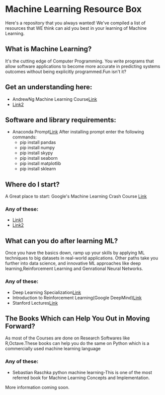 # Machine Learning Resource Box
Here's a repository that you always wanted! We've compiled a list of resources that WE think can aid you best in your learning of Machine Learning. 

## What is Machine Learning?
It's the cutting edge of Computer Programming. You write programs that allow software applications to become more accurate in predicting systems outcomes without being explicitly programmed.Fun isn't it?

## Get an understanding here: 

* AndrewNg Machine Learning Course[Link](https://www.coursera.org/learn/machine-learning)
* [Link2](url)

## Software and library requirements:
* Anaconda Prompt[Link](https://www.anaconda.com/download/)
After installing prompt enter the following commands:
  * pip install pandas
  * pip install numpy
  * pip install skypy
  * pip install seaborn
  * pip install matplotlib
  * pip install sklearn

## Where do I start?

A Great place to start: Google's Machine Learning Crash Course [Link](https://developers.google.com/machine-learning/crash-course/) 

### Any of these: 
  * [Link1](url)
  * [Link2](url)
 

## What can you do after learning ML?

Once you have the basics down, ramp up your skills by applying ML techniques to big datasets in real-world applications. Other paths take you further into data science, and innovative ML approaches like deep learning,Reinforcement Learning and Genrational Neural Networks.

### Any of these: 
  * Deep Learning Specialization[Link](https://www.coursera.org/specializations/deep-learning)
  * Introduction to Reinforcement Learning(Google DeepMind)[Link](https://www.youtube.com/playlist?list=PLqYmG7hTraZDM-OYHWgPebj2MfCFzFObQ)
  * Stanford Lectures[Link](https://www.youtube.com/playlist?list=PL3FW7Lu3i5JvHM8ljYj-zLfQRF3EO8sYv)
  
## The Books Which can Help You Out in Moving Forward?

As most of the Courses are done on Research Softwares like R,Octave.These books can help you do the same on Python which is a commercially used machine learning language

### Any of these:
* Sebastian Raschka python machine learning-This is one of the most referred book for Machine Learning Concepts and Implementation.
  
More information coming soon.
